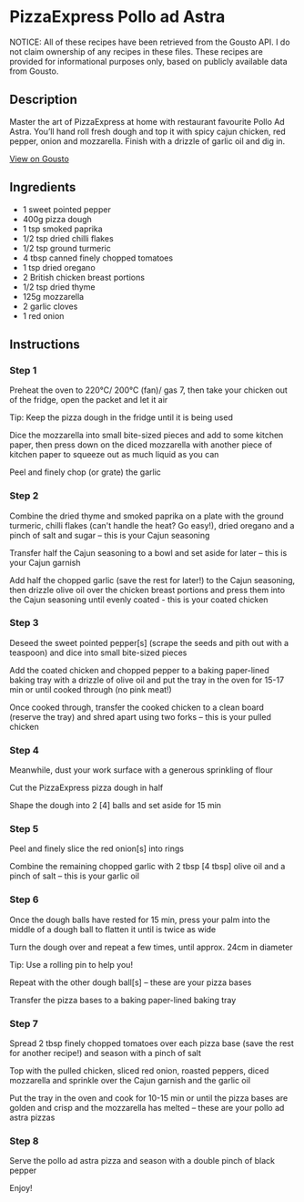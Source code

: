 # PizzaExpress Pollo ad Astra

NOTICE: All of these recipes have been retrieved from the Gousto API. I do not claim ownership of any recipes in these files. These recipes are provided for informational purposes only, based on publicly available data from Gousto.

## Description

Master the art of PizzaExpress at home with restaurant favourite Pollo Ad Astra. You’ll hand roll fresh dough and top it with spicy cajun chicken, red pepper, onion and mozzarella. Finish with a drizzle of garlic oil and dig in.

[View on Gousto](https://www.gousto.co.uk/recipes/cookbook/pizzaexpress-pollo-ad-astra)

## Ingredients

- 1 sweet pointed pepper
- 400g pizza dough
- 1 tsp smoked paprika
- 1/2 tsp dried chilli flakes
- 1/2 tsp ground turmeric
- 4 tbsp canned finely chopped tomatoes
- 1 tsp dried oregano
- 2 British chicken breast portions
- 1/2 tsp dried thyme
- 125g mozzarella
- 2 garlic cloves
- 1 red onion

## Instructions


### Step 1

Preheat the oven to 220°C/ 200°C (fan)/ gas 7, then take your chicken out of the fridge, open the packet and let it air

Tip: Keep the pizza dough in the fridge until it is being used

Dice the mozzarella into small bite-sized pieces and add to some kitchen paper, then press down on the diced mozzarella with another piece of kitchen paper to squeeze out as much liquid as you can

Peel and finely chop (or grate) the garlic


### Step 2

Combine the dried thyme and smoked paprika on a plate with the ground turmeric, chilli flakes (can't handle the heat? Go easy!), dried oregano and a pinch of salt and sugar – this is your Cajun seasoning

Transfer half the Cajun seasoning to a bowl and set aside for later – this is your Cajun garnish

Add half the chopped garlic (save the rest for later!) to the Cajun seasoning, then drizzle olive oil over the chicken breast portions and press them into the Cajun seasoning until evenly coated - this is your coated chicken


### Step 3

Deseed the sweet pointed pepper<span class="text-danger">[s]</span> (scrape the seeds and pith out with a teaspoon) and dice into small bite-sized pieces

Add the coated chicken and chopped pepper to a baking paper-lined baking tray with a drizzle of olive oil and put the tray in the oven for 15-17 min or until cooked through (no pink meat!)

Once cooked through, transfer the cooked chicken to a clean board (reserve the tray) and shred apart using two forks – this is your pulled chicken


### Step 4

Meanwhile, dust your work surface with a generous sprinkling of flour

Cut the PizzaExpress pizza dough in half

Shape the dough into 2 <span class="text-danger">[4]</span> balls and set aside for 15 min


### Step 5

Peel and finely slice the red onion<span class="text-danger">[s] </span>into rings

Combine the remaining chopped garlic with 2 tbsp <span class="text-danger">[4 tbsp]</span> olive oil and a pinch of salt – this is your garlic oil


### Step 6

Once the dough balls have rested for 15 min, press your palm into the middle of a dough ball to flatten it until is twice as wide

Turn the dough over and repeat a few times, until approx. 24cm in diameter

Tip: Use a rolling pin to help you!

Repeat with the other dough ball<span class="text-danger">[s]</span> – these are your pizza bases

Transfer the pizza bases to a baking paper-lined baking tray


### Step 7

Spread 2 tbsp finely chopped tomatoes over each pizza base (save the rest for another recipe!) and season with a pinch of salt

Top with the pulled chicken, sliced red onion, roasted peppers, diced mozzarella and sprinkle over the Cajun garnish and the garlic oil

Put the tray in the oven and cook for 10-15 min or until the pizza bases are golden and crisp and the mozzarella has melted – these are your pollo ad astra pizzas

### Step 8

Serve the pollo ad astra pizza and season with a double pinch of black pepper

Enjoy!


